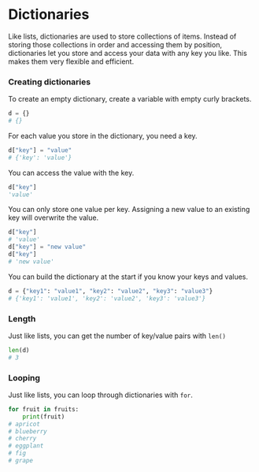 # Dictionaries

Like lists, dictionaries are used to store collections of items. Instead of storing those collections in order and accessing them by position, dictionaries let you store and access your data with any key you like. This makes them very flexible and efficient.

### Creating dictionaries

To create an empty dictionary, create a variable with empty curly brackets.

```python
d = {}
# {}
```

For each value you store in the dictionary, you need a key.

```python
d["key"] = "value"
# {'key': 'value'}
```

You can access the value with the key.

```python
d["key"]
'value'
```

You can only store one value per key. Assigning a new value to an existing key will overwrite the value.

```python
d["key"]
# 'value'
d["key"] = "new value"
d["key"]
# 'new value'
```

You can build the dictionary at the start if you know your keys and values.

```python
d = {"key1": "value1", "key2": "value2", "key3": "value3"}
# {'key1': 'value1', 'key2': 'value2', 'key3': 'value3'}
```

### Length

Just like lists, you can get the number of key/value pairs with `len()`

```python
len(d)
# 3
```


### Looping

Just like lists, you can loop through dictionaries with `for`.

```python
for fruit in fruits:
    print(fruit)
# apricot
# blueberry
# cherry
# eggplant
# fig
# grape
```


